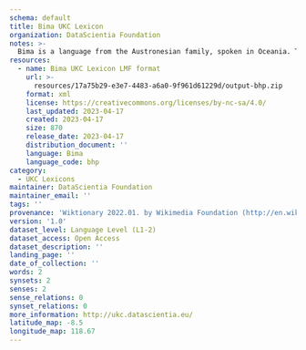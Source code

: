 ```yaml
---
schema: default
title: Bima UKC Lexicon
organization: DataScientia Foundation
notes: >-
  Bima is a language from the Austronesian family, spoken in Oceania. The UKC Lexicon of Bima is represented as a lexico-semantic network. It consists of words, word senses, synsets, as well as sense-level and synset-level relationships.
resources:
  - name: Bima UKC Lexicon LMF format
    url: >-
      resources/17a75b29-e3e7-4483-a6a0-9f961d61229d/output-bhp.zip
    format: xml
    license: https://creativecommons.org/licenses/by-nc-sa/4.0/
    last_updated: 2023-04-17
    created: 2023-04-17
    size: 870
    release_date: 2023-04-17
    distribution_document: ''
    language: Bima
    language_code: bhp
category:
  - UKC Lexicons
maintainer: DataScientia Foundation
maintainer_email: ''
tags: ''
provenance: 'Wiktionary 2022.01. by Wikimedia Foundation (http://en.wiktionary.org); Princeton WordNet 2.1 by Princeton University (https://wordnet.princeton.edu)'
version: '1.0'
dataset_level: Language Level (L1-2)
dataset_access: Open Access
dataset_description: ''
landing_page: ''
date_of_collection: ''
words: 2
synsets: 2
senses: 2
sense_relations: 0
synset_relations: 0
more_information: http://ukc.datascientia.eu/
latitude_map: -8.5
longitude_map: 118.67
---
```

